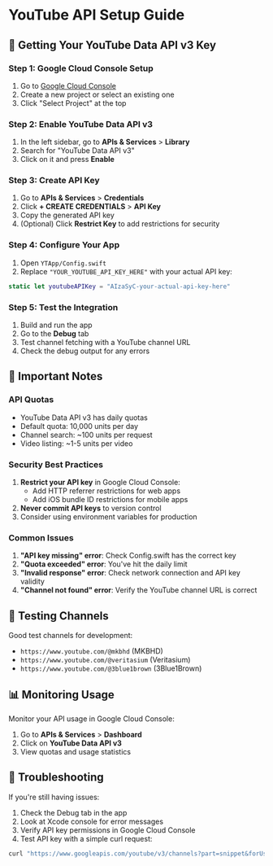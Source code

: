 # YouTube API Setup Guide

## 🔑 Getting Your YouTube Data API v3 Key

### Step 1: Google Cloud Console Setup
1. Go to [Google Cloud Console](https://console.cloud.google.com/)
2. Create a new project or select an existing one
3. Click "Select Project" at the top

### Step 2: Enable YouTube Data API v3
1. In the left sidebar, go to **APIs & Services** > **Library**
2. Search for "YouTube Data API v3"
3. Click on it and press **Enable**

### Step 3: Create API Key
1. Go to **APIs & Services** > **Credentials**
2. Click **+ CREATE CREDENTIALS** > **API Key**
3. Copy the generated API key
4. (Optional) Click **Restrict Key** to add restrictions for security

### Step 4: Configure Your App
1. Open `YTApp/Config.swift`
2. Replace `"YOUR_YOUTUBE_API_KEY_HERE"` with your actual API key:

```swift
static let youtubeAPIKey = "AIzaSyC-your-actual-api-key-here"
```

### Step 5: Test the Integration
1. Build and run the app
2. Go to the **Debug** tab
3. Test channel fetching with a YouTube channel URL
4. Check the debug output for any errors

## 🚨 Important Notes

### API Quotas
- YouTube Data API v3 has daily quotas
- Default quota: 10,000 units per day
- Channel search: ~100 units per request
- Video listing: ~1-5 units per video

### Security Best Practices
1. **Restrict your API key** in Google Cloud Console:
   - Add HTTP referrer restrictions for web apps
   - Add iOS bundle ID restrictions for mobile apps
2. **Never commit API keys** to version control
3. Consider using environment variables for production

### Common Issues
1. **"API key missing" error**: Check Config.swift has the correct key
2. **"Quota exceeded" error**: You've hit the daily limit
3. **"Invalid response" error**: Check network connection and API key validity
4. **"Channel not found" error**: Verify the YouTube channel URL is correct

## 🧪 Testing Channels

Good test channels for development:
- `https://www.youtube.com/@mkbhd` (MKBHD)
- `https://www.youtube.com/@veritasium` (Veritasium)  
- `https://www.youtube.com/@3blue1brown` (3Blue1Brown)

## 📊 Monitoring Usage

Monitor your API usage in Google Cloud Console:
1. Go to **APIs & Services** > **Dashboard**
2. Click on **YouTube Data API v3**
3. View quotas and usage statistics

## 🔧 Troubleshooting

If you're still having issues:
1. Check the Debug tab in the app
2. Look at Xcode console for error messages
3. Verify API key permissions in Google Cloud Console
4. Test API key with a simple curl request:

```bash
curl "https://www.googleapis.com/youtube/v3/channels?part=snippet&forUsername=mkbhd&key=YOUR_API_KEY"
```

